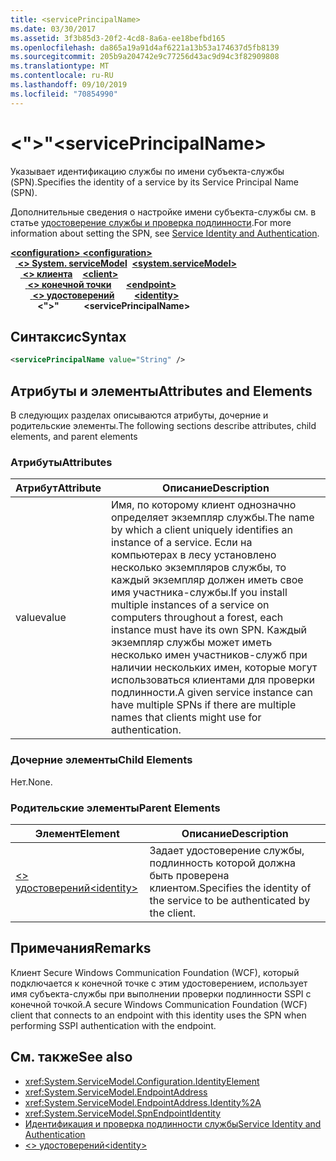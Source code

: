 ```yaml
---
title: <servicePrincipalName>
ms.date: 03/30/2017
ms.assetid: 3f3b85d3-20f2-4cd8-8a6a-ee18befbd165
ms.openlocfilehash: da865a19a91d4af6221a13b53a174637d5fb8139
ms.sourcegitcommit: 205b9a204742e9c77256d43ac9d94c3f82909808
ms.translationtype: MT
ms.contentlocale: ru-RU
ms.lasthandoff: 09/10/2019
ms.locfileid: "70854990"
---
```

# <a name="serviceprincipalname"></a><span data-ttu-id="ca503-101">\<">"</span><span class="sxs-lookup"><span data-stu-id="ca503-101">\<servicePrincipalName></span></span>
<span data-ttu-id="ca503-102">Указывает идентификацию службы по имени субъекта-службы (SPN).</span><span class="sxs-lookup"><span data-stu-id="ca503-102">Specifies the identity of a service by its Service Principal Name (SPN).</span></span>  
  
<span data-ttu-id="ca503-103">Дополнительные сведения о настройке имени субъекта-службы см. в статье [удостоверение службы и проверка подлинности](../../../wcf/feature-details/service-identity-and-authentication.md).</span><span class="sxs-lookup"><span data-stu-id="ca503-103">For more information about setting the SPN, see [Service Identity and Authentication](../../../wcf/feature-details/service-identity-and-authentication.md).</span></span>  
  
<span data-ttu-id="ca503-104">[ **\<configuration>** ](../configuration-element.md)</span><span class="sxs-lookup"><span data-stu-id="ca503-104">[**\<configuration>**](../configuration-element.md)</span></span>\
<span data-ttu-id="ca503-105">&nbsp;&nbsp;[ **\<> System. serviceModel**](system-servicemodel.md)</span><span class="sxs-lookup"><span data-stu-id="ca503-105">&nbsp;&nbsp;[**\<system.serviceModel>**](system-servicemodel.md)</span></span>\
<span data-ttu-id="ca503-106">&nbsp;&nbsp;&nbsp;&nbsp;[ **\<> клиента**](client.md)</span><span class="sxs-lookup"><span data-stu-id="ca503-106">&nbsp;&nbsp;&nbsp;&nbsp;[**\<client>**](client.md)</span></span>\
<span data-ttu-id="ca503-107">&nbsp;&nbsp;&nbsp;&nbsp;&nbsp;&nbsp;[ **\<> конечной точки**](endpoint-of-client.md)</span><span class="sxs-lookup"><span data-stu-id="ca503-107">&nbsp;&nbsp;&nbsp;&nbsp;&nbsp;&nbsp;[**\<endpoint>**](endpoint-of-client.md)</span></span>\
<span data-ttu-id="ca503-108">&nbsp;&nbsp;&nbsp;&nbsp;&nbsp;&nbsp;&nbsp;&nbsp;[ **\<> удостоверений**](identity.md)</span><span class="sxs-lookup"><span data-stu-id="ca503-108">&nbsp;&nbsp;&nbsp;&nbsp;&nbsp;&nbsp;&nbsp;&nbsp;[**\<identity>**](identity.md)</span></span>\
<span data-ttu-id="ca503-109">&nbsp;&nbsp;&nbsp;&nbsp;&nbsp;&nbsp;&nbsp;&nbsp;&nbsp;&nbsp; **\<">"**</span><span class="sxs-lookup"><span data-stu-id="ca503-109">&nbsp;&nbsp;&nbsp;&nbsp;&nbsp;&nbsp;&nbsp;&nbsp;&nbsp;&nbsp;**\<servicePrincipalName>**</span></span>  
  
## <a name="syntax"></a><span data-ttu-id="ca503-110">Синтаксис</span><span class="sxs-lookup"><span data-stu-id="ca503-110">Syntax</span></span>  
  
```xml  
<servicePrincipalName value="String" />
```  
  
## <a name="attributes-and-elements"></a><span data-ttu-id="ca503-111">Атрибуты и элементы</span><span class="sxs-lookup"><span data-stu-id="ca503-111">Attributes and Elements</span></span>  
 <span data-ttu-id="ca503-112">В следующих разделах описываются атрибуты, дочерние и родительские элементы.</span><span class="sxs-lookup"><span data-stu-id="ca503-112">The following sections describe attributes, child elements, and parent elements</span></span>  
  
### <a name="attributes"></a><span data-ttu-id="ca503-113">Атрибуты</span><span class="sxs-lookup"><span data-stu-id="ca503-113">Attributes</span></span>  
  
|<span data-ttu-id="ca503-114">Атрибут</span><span class="sxs-lookup"><span data-stu-id="ca503-114">Attribute</span></span>|<span data-ttu-id="ca503-115">Описание</span><span class="sxs-lookup"><span data-stu-id="ca503-115">Description</span></span>|  
|---------------|-----------------|  
|<span data-ttu-id="ca503-116">value</span><span class="sxs-lookup"><span data-stu-id="ca503-116">value</span></span>|<span data-ttu-id="ca503-117">Имя, по которому клиент однозначно определяет экземпляр службы.</span><span class="sxs-lookup"><span data-stu-id="ca503-117">The name by which a client uniquely identifies an instance of a service.</span></span> <span data-ttu-id="ca503-118">Если на компьютерах в лесу установлено несколько экземпляров службы, то каждый экземпляр должен иметь свое имя участника-службы.</span><span class="sxs-lookup"><span data-stu-id="ca503-118">If you install multiple instances of a service on computers throughout a forest, each instance must have its own SPN.</span></span> <span data-ttu-id="ca503-119">Каждый экземпляр службы может иметь несколько имен участников-служб при наличии нескольких имен, которые могут использоваться клиентами для проверки подлинности.</span><span class="sxs-lookup"><span data-stu-id="ca503-119">A given service instance can have multiple SPNs if there are multiple names that clients might use for authentication.</span></span>|  
  
### <a name="child-elements"></a><span data-ttu-id="ca503-120">Дочерние элементы</span><span class="sxs-lookup"><span data-stu-id="ca503-120">Child Elements</span></span>  
 <span data-ttu-id="ca503-121">Нет.</span><span class="sxs-lookup"><span data-stu-id="ca503-121">None.</span></span>  
  
### <a name="parent-elements"></a><span data-ttu-id="ca503-122">Родительские элементы</span><span class="sxs-lookup"><span data-stu-id="ca503-122">Parent Elements</span></span>  
  
|<span data-ttu-id="ca503-123">Элемент</span><span class="sxs-lookup"><span data-stu-id="ca503-123">Element</span></span>|<span data-ttu-id="ca503-124">Описание</span><span class="sxs-lookup"><span data-stu-id="ca503-124">Description</span></span>|  
|-------------|-----------------|  
|[<span data-ttu-id="ca503-125">\<> удостоверений</span><span class="sxs-lookup"><span data-stu-id="ca503-125">\<identity></span></span>](identity.md)|<span data-ttu-id="ca503-126">Задает удостоверение службы, подлинность которой должна быть проверена клиентом.</span><span class="sxs-lookup"><span data-stu-id="ca503-126">Specifies the identity of the service to be authenticated by the client.</span></span>|  
  
## <a name="remarks"></a><span data-ttu-id="ca503-127">Примечания</span><span class="sxs-lookup"><span data-stu-id="ca503-127">Remarks</span></span>  
 <span data-ttu-id="ca503-128">Клиент Secure Windows Communication Foundation (WCF), который подключается к конечной точке с этим удостоверением, использует имя субъекта-службы при выполнении проверки подлинности SSPI с конечной точкой.</span><span class="sxs-lookup"><span data-stu-id="ca503-128">A secure Windows Communication Foundation (WCF) client that connects to an endpoint with this identity uses the SPN when performing SSPI authentication with the endpoint.</span></span>  
  
## <a name="see-also"></a><span data-ttu-id="ca503-129">См. также</span><span class="sxs-lookup"><span data-stu-id="ca503-129">See also</span></span>

- <xref:System.ServiceModel.Configuration.IdentityElement>
- <xref:System.ServiceModel.EndpointAddress>
- <xref:System.ServiceModel.EndpointAddress.Identity%2A>
- <xref:System.ServiceModel.SpnEndpointIdentity>
- [<span data-ttu-id="ca503-130">Идентификация и проверка подлинности службы</span><span class="sxs-lookup"><span data-stu-id="ca503-130">Service Identity and Authentication</span></span>](../../../wcf/feature-details/service-identity-and-authentication.md)
- [<span data-ttu-id="ca503-131">\<> удостоверений</span><span class="sxs-lookup"><span data-stu-id="ca503-131">\<identity></span></span>](identity.md)
